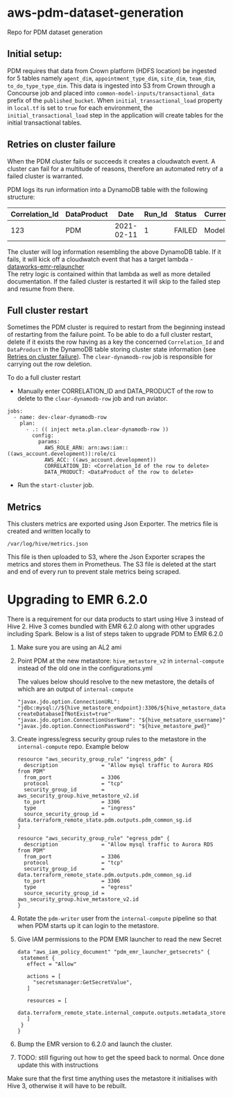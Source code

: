 # aws-pdm-dataset-generation
Repo for PDM dataset generation

## Initial setup:
PDM requires that data from Crown platform (HDFS location) be ingested for 5 tables namely `agent_dim`, `appointment_type_dim`, `site_dim`, `team_dim`, `to_do_type_type_dim`.
This data is ingested into S3 from Crown through a Concourse job and placed into `common-model-inputs/transactional_data` prefix of the `published_bucket`.
When `initial_transactional_load` property in `local.tf` is set to `true` for each environment, the `initial_transactional_load` step in the application will create tables for the initial transactional tables.


## Retries on cluster failure

When the PDM cluster fails or succeeds it creates a cloudwatch event. A cluster can fail for a multitude of reasons, therefore 
an automated retry of a failed cluster is warranted.   

PDM logs its run information into a DynamoDB table with the following structure:  

| Correlation_Id | DataProduct |    Date    | Run_Id | Status | CurrentStep | TimeToExist | Cluster_Id |   S3_Prefix_Snapshots   |   S3_Prefix_Analytical_DataSet   |   Snapshot_Type   |
|----------------|-------------|------------|--------|--------|-------------|-------------|------------|-------------------------|-------------------------------|-------------------|
|      123       |     PDM     | 2021-02-11 |    1   | FAILED |    Model    |             | j-1SM0GDS5 | path_to_snapshot_data/  | path_to_analytical_data/       |        full         | 
    
The cluster will log information resembling the above DynamoDB table. If it fails, it will kick off a cloudwatch event that has a target lambda - [dataworks-emr-relauncher](https://github.com/dwp/dataworks-emr-relauncher)   
The retry logic is contained within that lambda as well as more detailed documentation. If the failed cluster is restarted
it will skip to the failed step and resume from there. 


## Full cluster restart

Sometimes the PDM cluster is required to restart from the beginning instead of restarting from the failure point.
To be able to do a full cluster restart, delete if it exists the row having as a key the concerned ```Correlation_Id``` and ```DataProduct``` in the DynamoDB table storing cluster state information (see [Retries on cluster failure](#retries-on-cluster-failure)). 
The ```clear-dynamodb-row``` job is responsible for carrying out the row deletion.

To do a full cluster restart

* Manually enter CORRELATION_ID and DATA_PRODUCT of the row to delete to the ```clear-dynamodb-row``` job and run aviator.


```
jobs:
  - name: dev-clear-dynamodb-row
    plan:
      - .: (( inject meta.plan.clear-dynamodb-row ))
        config:
          params:
            AWS_ROLE_ARN: arn:aws:iam::((aws_account.development)):role/ci
            AWS_ACC: ((aws_account.development))
            CORRELATION_ID: <Correlation_Id of the row to delete>
            DATA_PRODUCT: <DataProduct of the row to delete>

```

* Run the ```start-cluster``` job.



## Metrics

This clusters metrics are exported using Json Exporter. The metrics file is created and written locally to 
```
/var/log/hive/metrics.json
```
This file is then uploaded to S3, where the Json Exporter scrapes the metrics and stores them in Prometheus. 
The S3 file is deleted at the start and end of every run to prevent stale metrics being scraped. 

# Upgrading to EMR 6.2.0

There is a requirement for our data products to start using Hive 3 instead of Hive 2. Hive 3 comes bundled with EMR 6.2.0 
along with other upgrades including Spark. Below is a list of steps taken to upgrade PDM to EMR 6.2.0  

1. Make sure you are using an AL2 ami 

2. Point PDM at the new metastore: `hive_metastore_v2` in `internal-compute` instead of the old one in the configurations.yml   

    The values below should resolve to the new metastore, the details of which are an output of `internal-compute`
    ```    
   "javax.jdo.option.ConnectionURL": "jdbc:mysql://${hive_metastore_endpoint}:3306/${hive_metastore_database_name}?createDatabaseIfNotExist=true"
   "javax.jdo.option.ConnectionUserName": "${hive_metsatore_username}"
   "javax.jdo.option.ConnectionPassword": "${hive_metastore_pwd}"
   ```

3. Create ingress/egress security group rules to the metastore in the `internal-compute` repo. Example below   

    ```
    resource "aws_security_group_rule" "ingress_pdm" {
      description              = "Allow mysql traffic to Aurora RDS from PDM"
      from_port                = 3306
      protocol                 = "tcp"
      security_group_id        = aws_security_group.hive_metastore_v2.id
      to_port                  = 3306
      type                     = "ingress"
      source_security_group_id = data.terraform_remote_state.pdm.outputs.pdm_common_sg.id
    }
    
    resource "aws_security_group_rule" "egress_pdm" {
      description              = "Allow mysql traffic to Aurora RDS from PDM"
      from_port                = 3306
      protocol                 = "tcp"
      security_group_id        = data.terraform_remote_state.pdm.outputs.pdm_common_sg.id
      to_port                  = 3306
      type                     = "egress"
      source_security_group_id = aws_security_group.hive_metastore_v2.id
    }
    ```

3. Rotate the `pdm-writer` user from the `internal-compute` pipeline so that when PDM starts up it can login to the metastore.

4. Give IAM permissions to the PDM EMR launcher to read the new Secret  

    ```
    data "aws_iam_policy_document" "pdm_emr_launcher_getsecrets" {
     statement {
       effect = "Allow"
    
       actions = [
         "secretsmanager:GetSecretValue",
       ]
    
       resources = [
         data.terraform_remote_state.internal_compute.outputs.metadata_store_users.pdm_writer.secret_arn,
       ]
     }
    }
    ``` 
   
5. Bump the EMR version to 6.2.0 and launch the cluster.   

6. TODO: still figuring out how to get the speed back to normal. Once done update this with instructions

Make sure that the first time anything uses the metastore it initialises with Hive 3, otherwise it will have to be rebuilt. 
